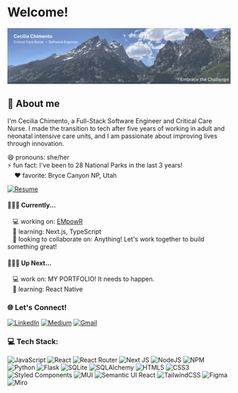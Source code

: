 # Welcome!
![Header](/images/header.png)

## 💫 About me

I'm Cecilia Chimento, a Full-Stack Software Engineer and Critical Care Nurse. I made the transition to tech after five years of working in adult and neonatal intensive care units, and I am passionate about improving lives through innovation.

😄 pronouns: she/her <br>
⚡️ fun fact: I've been to 28 National Parks in the last 3 years! <br>
&nbsp; &nbsp; ❤️ favorite: Bryce Canyon NP, Utah

[![Resume](https://img.shields.io/badge/Resume-Click_here!-green?style=for-the-badge)]((https://drive.google.com/file/d/1yZEZVENNLNtn9mb1XbJbzfcBcttaHwKu/view?usp=sharing))<br>
#### 🚶‍♀️‍➡️ Currently...
&nbsp; &nbsp;💻 working on: [EMpowR](https://github.com/CeciliaHoof/EMpowR) <br>
&nbsp; &nbsp;🌱 learning: Next.js, TypeScript <br>
&nbsp; &nbsp;👯 looking to collaborate on: Anything! Let's work together to build something great! <br>


#### 🏃‍♀️‍➡️ Up Next...
&nbsp; &nbsp;💻 work on: MY PORTFOLIO! It needs to happen. <br>
&nbsp; &nbsp;🌱 learning: React Native <br>

### 🌐 Let's Connect!
[![LinkedIn](https://img.shields.io/badge/linkedin-%230077B5.svg?style=for-the-badge&logo=linkedin&logoColor=white)](https://www.linkedin.com/in/cecilia-chimento/)
[![Medium](https://img.shields.io/badge/Medium-12100E?style=for-the-badge&logo=medium&logoColor=white)](https://medium.com/@ccchimento)
[![Gmail](https://img.shields.io/badge/Gmail-D14836?style=for-the-badge&logo=gmail&logoColor=white)](mailto:ccchimento@gmail.com)<br>

### 💻 Tech Stack:
![JavaScript](https://img.shields.io/badge/javascript-%23323330.svg?style=for-the-badge&logo=javascript&logoColor=%23F7DF1E)
![React](https://img.shields.io/badge/react-%2320232a.svg?style=for-the-badge&logo=react&logoColor=%61DAFB)
![React Router](https://img.shields.io/badge/React_Router-CA4245?style=for-the-badge&logo=react-router&logoColor=white)
![Next JS](https://img.shields.io/badge/Next-black?style=for-the-badge&logo=next.js&logoColor=white)
![NodeJS](https://img.shields.io/badge/node.js-339933?style=for-the-badge&logo=node.js&logoColor=white)
![NPM](https://img.shields.io/badge/NPM-CB3837.svg?style=for-the-badge&logo=npm&logoColor=white)
![Python](https://img.shields.io/badge/python-3670A0?style=for-the-badge&logo=python&logoColor=ffdd54)
![Flask](https://img.shields.io/badge/flask-%23000.svg?style=for-the-badge&logo=flask&logoColor=white)
![SQLite](https://img.shields.io/badge/sqlite-003B57.svg?style=for-the-badge&logo=sqlite&logoColor=white)
![SQLAlchemy](https://img.shields.io/badge/SQLAlchemy-D71F00?style=for-the-badge&logo=sqlalchemy&logoColor=white)
![HTML5](https://img.shields.io/badge/html5-E34F26.svg?style=for-the-badge&logo=html5&logoColor=white)
![CSS3](https://img.shields.io/badge/css3-1572B6.svg?style=for-the-badge&logo=css3&logoColor=white)
![Styled Components](https://img.shields.io/badge/styled--components-DB7093?style=for-the-badge&logo=styled-components&logoColor=white)
![MUI](https://img.shields.io/badge/MUI-007FFF.svg?style=for-the-badge&logo=mui&logoColor=white)
![Semantic UI React](https://img.shields.io/badge/Semantic%20UI%20React-35BDB2.svg?style=for-the-badge&logo=SemanticUIReact&logoColor=white)
![TailwindCSS](https://img.shields.io/badge/tailwindcss-06B6D4.svg?style=for-the-badge&logo=tailwind-css&logoColor=white)
![Figma](https://img.shields.io/badge/figma-F24E1E.svg?style=for-the-badge&logo=figma&logoColor=white)
![Miro](https://img.shields.io/badge/miro-050038.svg?style=for-the-badge&logo=figma&logoColor=white)
